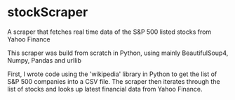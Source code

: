 # stockScraper
A scraper that fetches real time data of the S&amp;P 500 listed stocks from Yahoo Finance 

This scraper was build from scratch in Python, using mainly BeautifulSoup4, Numpy, Pandas and urllib

First, I wrote code using the 'wikipedia' library in Python to get the list of S&P 500 companies into a CSV file.
The scraper then iterates through the list of stocks and looks up latest financial data from Yahoo Finance.

